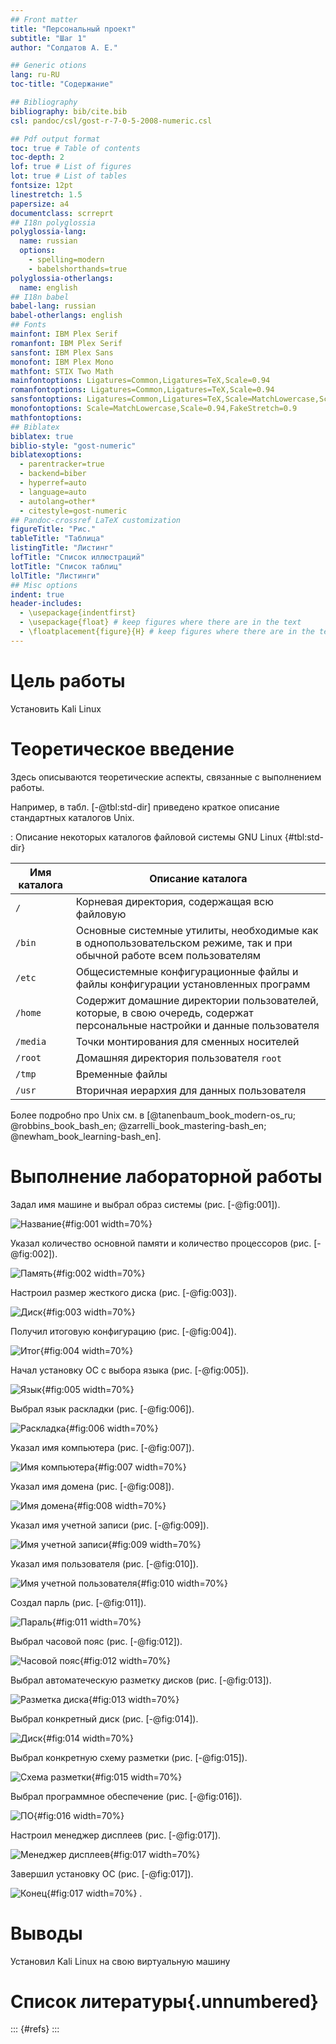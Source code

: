 ```yaml
---
## Front matter
title: "Персональный проект"
subtitle: "Шаг 1"
author: "Солдатов А. Е."

## Generic otions
lang: ru-RU
toc-title: "Содержание"

## Bibliography
bibliography: bib/cite.bib
csl: pandoc/csl/gost-r-7-0-5-2008-numeric.csl

## Pdf output format
toc: true # Table of contents
toc-depth: 2
lof: true # List of figures
lot: true # List of tables
fontsize: 12pt
linestretch: 1.5
papersize: a4
documentclass: scrreprt
## I18n polyglossia
polyglossia-lang:
  name: russian
  options:
	- spelling=modern
	- babelshorthands=true
polyglossia-otherlangs:
  name: english
## I18n babel
babel-lang: russian
babel-otherlangs: english
## Fonts
mainfont: IBM Plex Serif
romanfont: IBM Plex Serif
sansfont: IBM Plex Sans
monofont: IBM Plex Mono
mathfont: STIX Two Math
mainfontoptions: Ligatures=Common,Ligatures=TeX,Scale=0.94
romanfontoptions: Ligatures=Common,Ligatures=TeX,Scale=0.94
sansfontoptions: Ligatures=Common,Ligatures=TeX,Scale=MatchLowercase,Scale=0.94
monofontoptions: Scale=MatchLowercase,Scale=0.94,FakeStretch=0.9
mathfontoptions:
## Biblatex
biblatex: true
biblio-style: "gost-numeric"
biblatexoptions:
  - parentracker=true
  - backend=biber
  - hyperref=auto
  - language=auto
  - autolang=other*
  - citestyle=gost-numeric
## Pandoc-crossref LaTeX customization
figureTitle: "Рис."
tableTitle: "Таблица"
listingTitle: "Листинг"
lofTitle: "Список иллюстраций"
lotTitle: "Список таблиц"
lolTitle: "Листинги"
## Misc options
indent: true
header-includes:
  - \usepackage{indentfirst}
  - \usepackage{float} # keep figures where there are in the text
  - \floatplacement{figure}{H} # keep figures where there are in the text
---
```


# Цель работы

Установить Kali Linux


# Теоретическое введение

Здесь описываются теоретические аспекты, связанные с выполнением работы.

Например, в табл. [-@tbl:std-dir] приведено краткое описание стандартных каталогов Unix.

: Описание некоторых каталогов файловой системы GNU Linux {#tbl:std-dir}

| Имя каталога | Описание каталога                                                                                                          |
|--------------|----------------------------------------------------------------------------------------------------------------------------|
| `/`          | Корневая директория, содержащая всю файловую                                                                               |
| `/bin `      | Основные системные утилиты, необходимые как в однопользовательском режиме, так и при обычной работе всем пользователям     |
| `/etc`       | Общесистемные конфигурационные файлы и файлы конфигурации установленных программ                                           |
| `/home`      | Содержит домашние директории пользователей, которые, в свою очередь, содержат персональные настройки и данные пользователя |
| `/media`     | Точки монтирования для сменных носителей                                                                                   |
| `/root`      | Домашняя директория пользователя  `root`                                                                                   |
| `/tmp`       | Временные файлы                                                                                                            |
| `/usr`       | Вторичная иерархия для данных пользователя                                                                                 |

Более подробно про Unix см. в [@tanenbaum_book_modern-os_ru; @robbins_book_bash_en; @zarrelli_book_mastering-bash_en; @newham_book_learning-bash_en].

# Выполнение лабораторной работы

Задал имя машине и выбрал образ системы (рис. [-@fig:001]).

![Название](./image/01.png){#fig:001 width=70%}

Указал количество основной памяти и количество процессоров (рис. [-@fig:002]).

![Память](./image/02.png){#fig:002 width=70%}

Настроил размер жесткого диска (рис. [-@fig:003]).

![Диск](./image/03.png){#fig:003 width=70%}

Получил итоговую конфигурацию (рис. [-@fig:004]).

![Итог](./image/04.png){#fig:004 width=70%}

Начал установку ОС с выбора языка (рис. [-@fig:005]).

![Язык](./image/1.png){#fig:005 width=70%}

Выбрал язык раскладки (рис. [-@fig:006]).

![Раскладка](./image/2.png){#fig:006 width=70%}

Указал имя компьютера (рис. [-@fig:007]).

![Имя компьютера](./image/3.png){#fig:007 width=70%}

Указал имя домена (рис. [-@fig:008]).

![Имя домена](./image/4.png){#fig:008 width=70%}

Указал имя учетной записи (рис. [-@fig:009]).

![Имя учетной записи](./image/5.png){#fig:009 width=70%}

Указал имя пользователя (рис. [-@fig:010]).

![Имя учетной пользователя](./image/6.png){#fig:010 width=70%}

Создал парль (рис. [-@fig:011]).

![Параль](./image/7.png){#fig:011 width=70%}

Выбрал часовой пояс (рис. [-@fig:012]).

![Часовой пояс](./image/8.png){#fig:012 width=70%}

Выбрал автоматеческую разметку дисков (рис. [-@fig:013]).

![Разметка диска](./image/9.png){#fig:013 width=70%}

Выбрал конкретный диск (рис. [-@fig:014]).

![Диск](./image/10.png){#fig:014 width=70%}

Выбрал конкретную схему разметки (рис. [-@fig:015]).

![Схема разметки](./image/11.png){#fig:015 width=70%}

Выбрал программное обеспечение (рис. [-@fig:016]).

![ПО](./image/14.png){#fig:016 width=70%}

Настроил менеджер дисплеев (рис. [-@fig:017]).

![Менеджер дисплеев](./image/15.png){#fig:017 width=70%}

Завершил установку ОС (рис. [-@fig:017]).

![Конец](./image/16.png){#fig:017 width=70%}
.
# Выводы

Установил Kali Linux на свою виртуальную машину

# Список литературы{.unnumbered}

::: {#refs}
:::
